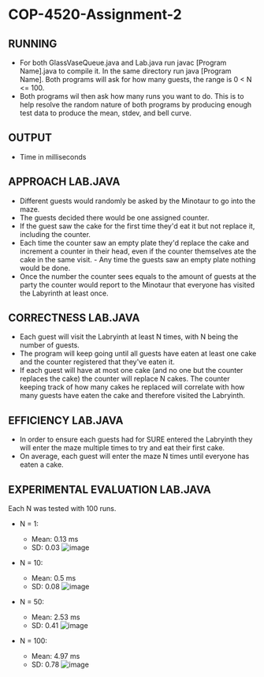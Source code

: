 # COP-4520-Assignment-2
## RUNNING
- For both GlassVaseQueue.java and Lab.java run javac [Program Name].java to compile it. In the same directory run java [Program Name]. Both programs will ask for how many guests, the range is 0 < N <= 100.
- Both programs wil then ask how many runs you want to do. This is to help resolve the random nature of both programs by producing enough test data to produce the mean, stdev, and bell curve.

## OUTPUT
- Time in milliseconds

## APPROACH LAB.JAVA
- Different guests would randomly be asked by the Minotaur to go into the maze. 
- The guests decided there would be one assigned counter. 
- If the guest saw the cake for the first time they'd eat it but not replace it, including the counter.
- Each time the counter saw an empty plate they'd replace the cake and increment a counter in their head, even if the counter themselves ate the cake in the same visit. - Any time the guests saw an empty plate nothing would be done. 
- Once the number the counter sees equals to the amount of guests at the party the counter would report to the Minotaur that everyone has visited the Labyrinth at least once.

## CORRECTNESS LAB.JAVA
- Each guest will visit the Labryinth at least N times, with N being the number of guests.
- The program will keep going until all guests have eaten at least one cake and the counter registered that they've eaten it.
- If each guest will have at most one cake (and no one but the counter replaces the cake) the counter will replace N cakes. The counter keeping track of how many cakes he replaced will correlate with how many guests have eaten the cake and therefore visited the Labryinth.

## EFFICIENCY LAB.JAVA
- In order to ensure each guests had for SURE entered the Labryinth they will enter the maze multiple times to try and eat their first cake.
- On average, each guest will enter the maze N times until everyone has eaten a cake.

## EXPERIMENTAL EVALUATION LAB.JAVA
Each N was tested with 100 runs.
- N = 1:
  - Mean: 0.13 ms
  - SD: 0.03
    ![image](https://user-images.githubusercontent.com/105519245/220185984-8e0a8c6e-28c3-434f-b6b8-d9f165cb7cbe.png)
    
- N = 10:
  - Mean: 0.5 ms
  - SD: 0.08
   ![image](https://user-images.githubusercontent.com/105519245/220185279-4102d429-dfeb-450d-bfa1-843e4b538406.png)
- N = 50:
  - Mean: 2.53 ms
  - SD: 0.41
   ![image](https://user-images.githubusercontent.com/105519245/220185615-b77689f5-52c8-4cb6-8573-9863ea8151e9.png)
- N = 100:
  - Mean: 4.97 ms
  - SD: 0.78 
   ![image](https://user-images.githubusercontent.com/105519245/220185817-db94bc33-6e8d-48c6-aea6-eb92171df57f.png)


